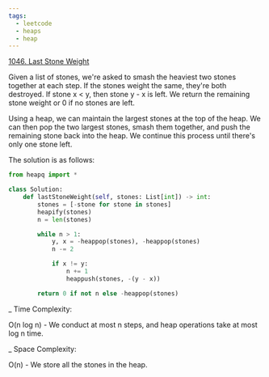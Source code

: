 ```yaml
---
tags:
  - leetcode
  - heaps
  - heap
---
```


<a href="https://leetcode.com/problems/last-stone-weight/">1046. Last Stone
Weight</a>

Given a list of stones, we're asked to smash the heaviest two stones together at
each step. If the stones weight the same, they're both destroyed. If stone x <
y, then stone y - x is left. We return the remaining stone weight or 0 if no
stones are left.

Using a heap, we can maintain the largest stones at the top of the heap. We can
then pop the two largest stones, smash them together, and push the remaining
stone back into the heap. We continue this process until there's only one stone
left.

The solution is as follows:

```python
from heapq import *

class Solution:
    def lastStoneWeight(self, stones: List[int]) -> int:
        stones = [-stone for stone in stones]
        heapify(stones)
        n = len(stones)

        while n > 1:
            y, x = -heappop(stones), -heappop(stones)
            n -= 2

            if x != y:
                n += 1
                heappush(stones, -(y - x))

        return 0 if not n else -heappop(stones)
```

\_ Time Complexity:

O(n log n) - We conduct at most n steps, and heap operations take at most log n
time.

\_ Space Complexity:

O(n) - We store all the stones in the heap.
